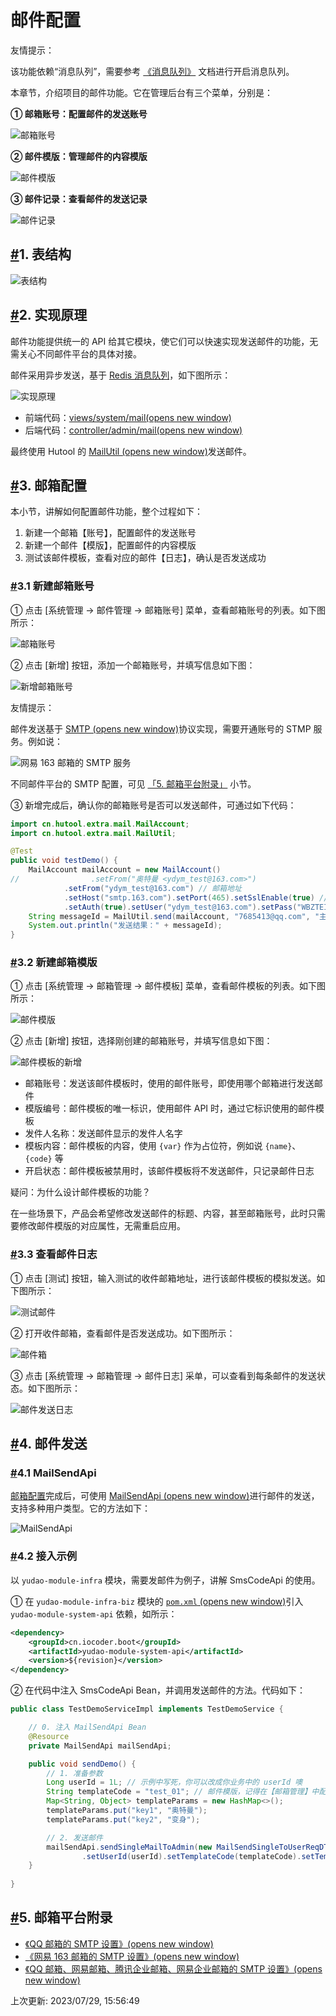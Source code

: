 # 邮件配置

友情提示：

该功能依赖“消息队列”，需要参考 [《消息队列》](https://doc.iocoder.cn/message-queue/) 文档进行开启消息队列。

本章节，介绍项目的邮件功能。它在管理后台有三个菜单，分别是：

**① 邮箱账号：配置邮件的发送账号**

![邮箱账号](https://doc.iocoder.cn/img/%E9%82%AE%E4%BB%B6%E9%85%8D%E7%BD%AE/%E6%BC%94%E7%A4%BA-%E9%82%AE%E7%AE%B1%E8%B4%A6%E5%8F%B7.png)

**② 邮件模版：管理邮件的内容模版**

![邮件模版](https://doc.iocoder.cn/img/%E9%82%AE%E4%BB%B6%E9%85%8D%E7%BD%AE/%E6%BC%94%E7%A4%BA-%E9%82%AE%E4%BB%B6%E6%A8%A1%E7%89%88.png)

**③ 邮件记录：查看邮件的发送记录**

![邮件记录](https://doc.iocoder.cn/img/%E9%82%AE%E4%BB%B6%E9%85%8D%E7%BD%AE/%E6%BC%94%E7%A4%BA-%E9%82%AE%E4%BB%B6%E8%AE%B0%E5%BD%95.png)

## [#](https://doc.iocoder.cn/mail/#_1-表结构)1. 表结构

![表结构](https://doc.iocoder.cn/img/%E9%82%AE%E4%BB%B6%E9%85%8D%E7%BD%AE/%E8%A1%A8%E7%BB%93%E6%9E%84.png)

## [#](https://doc.iocoder.cn/mail/#_2-实现原理)2. 实现原理

邮件功能提供统一的 API 给其它模块，使它们可以快速实现发送邮件的功能，无需关心不同邮件平台的具体对接。

邮件采用异步发送，基于 [Redis 消息队列](https://doc.iocoder.cn/message-queue)，如下图所示：

![实现原理](https://doc.iocoder.cn/img/%E9%82%AE%E4%BB%B6%E9%85%8D%E7%BD%AE/%E5%AE%9E%E7%8E%B0%E5%8E%9F%E7%90%86.png)

- 前端代码：[views/system/mail(opens new window)](https://github.com/YunaiV/ruoyi-vue-pro/blob/master/yudao-ui-admin/src/views/system/mail/)
- 后端代码：[controller/admin/mail(opens new window)](https://github.com/YunaiV/ruoyi-vue-pro/blob/master/yudao-module-system/yudao-module-system-biz/src/main/java/cn/iocoder/yudao/module/system/controller/admin/mail/)

最终使用 Hutool 的 [MailUtil (opens new window)](https://apidoc.gitee.com/dromara/hutool/cn/hutool/extra/mail/MailUtil.html)发送邮件。

## [#](https://doc.iocoder.cn/mail/#_3-邮箱配置)3. 邮箱配置

本小节，讲解如何配置邮件功能，整个过程如下：

1. 新建一个邮箱【账号】，配置邮件的发送账号
2. 新建一个邮件【模版】，配置邮件的内容模版
3. 测试该邮件模板，查看对应的邮件【日志】，确认是否发送成功

### [#](https://doc.iocoder.cn/mail/#_3-1-新建邮箱账号)3.1 新建邮箱账号

① 点击 [系统管理 -> 邮件管理 -> 邮箱账号] 菜单，查看邮箱账号的列表。如下图所示：

![邮箱账号](https://doc.iocoder.cn/img/%E9%82%AE%E4%BB%B6%E9%85%8D%E7%BD%AE/%E6%BC%94%E7%A4%BA-%E9%82%AE%E7%AE%B1%E8%B4%A6%E5%8F%B7.png)

② 点击 [新增] 按钮，添加一个邮箱账号，并填写信息如下图：

![新增邮箱账号](https://doc.iocoder.cn/img/%E9%82%AE%E4%BB%B6%E9%85%8D%E7%BD%AE/%E9%82%AE%E7%AE%B1%E9%85%8D%E7%BD%AE-%E6%96%B0%E5%BB%BA%E9%82%AE%E7%AE%B1%E8%B4%A6%E5%8F%B7.png)

友情提示：

邮件发送基于 [SMTP (opens new window)](https://baike.baidu.com/item/SMTP/175887)协议实现，需要开通账号的 STMP 服务。例如说：

![网易 163 邮箱的 SMTP 服务](https://doc.iocoder.cn/img/%E9%82%AE%E4%BB%B6%E9%85%8D%E7%BD%AE/%E9%82%AE%E7%AE%B1%E9%85%8D%E7%BD%AE-SMTP%E6%9C%8D%E5%8A%A1.png)

不同邮件平台的 SMTP 配置，可见 [「5. 邮箱平台附录」](https://doc.iocoder.cn/mail/#_5-邮箱平台附录) 小节。

③ 新增完成后，确认你的邮箱账号是否可以发送邮件，可通过如下代码：

```java
import cn.hutool.extra.mail.MailAccount;
import cn.hutool.extra.mail.MailUtil;

@Test
public void testDemo() {
    MailAccount mailAccount = new MailAccount()
//                .setFrom("奥特曼 <ydym_test@163.com>")
            .setFrom("ydym_test@163.com") // 邮箱地址
            .setHost("smtp.163.com").setPort(465).setSslEnable(true) // SMTP 服务器
            .setAuth(true).setUser("ydym_test@163.com").setPass("WBZTEINMIFVRYSOE"); // 登录账号密码
    String messageId = MailUtil.send(mailAccount, "7685413@qq.com", "主题", "内容", false);
    System.out.println("发送结果：" + messageId);
}
```

### [#](https://doc.iocoder.cn/mail/#_3-2-新建邮箱模版)3.2 新建邮箱模版

① 点击 [系统管理 -> 邮箱管理 -> 邮件模板] 菜单，查看邮件模板的列表。如下图所示：

![邮件模版](https://doc.iocoder.cn/img/%E9%82%AE%E4%BB%B6%E9%85%8D%E7%BD%AE/%E6%BC%94%E7%A4%BA-%E9%82%AE%E4%BB%B6%E6%A8%A1%E7%89%88.png)

② 点击 [新增] 按钮，选择刚创建的邮箱账号，并填写信息如下图：

![邮件模板的新增](https://doc.iocoder.cn/img/%E9%82%AE%E4%BB%B6%E9%85%8D%E7%BD%AE/%E9%82%AE%E7%AE%B1%E9%85%8D%E7%BD%AE-%E6%96%B0%E5%A2%9E%E9%82%AE%E4%BB%B6%E6%A8%A1%E7%89%88.png)

- 邮箱账号：发送该邮件模板时，使用的邮件账号，即使用哪个邮箱进行发送邮件
- 模版编号：邮件模板的唯一标识，使用邮件 API 时，通过它标识使用的邮件模板
- 发件人名称：发送邮件显示的发件人名字
- 模板内容：邮件模板的内容，使用 `{var}` 作为占位符，例如说 `{name}`、`{code}` 等
- 开启状态：邮件模板被禁用时，该邮件模板将不发送邮件，只记录邮件日志

疑问：为什么设计邮件模板的功能？

在一些场景下，产品会希望修改发送邮件的标题、内容，甚至邮箱账号，此时只需要修改邮件模版的对应属性，无需重启应用。

### [#](https://doc.iocoder.cn/mail/#_3-3-查看邮件日志)3.3 查看邮件日志

① 点击 [测试] 按钮，输入测试的收件邮箱地址，进行该邮件模板的模拟发送。如下图所示：

![测试邮件](https://doc.iocoder.cn/img/%E9%82%AE%E4%BB%B6%E9%85%8D%E7%BD%AE/%E9%82%AE%E7%AE%B1%E9%85%8D%E7%BD%AE-%E6%B5%8B%E8%AF%95%E9%82%AE%E4%BB%B6.png)

② 打开收件邮箱，查看邮件是否发送成功。如下图所示：

![邮件箱](https://doc.iocoder.cn/img/%E9%82%AE%E4%BB%B6%E9%85%8D%E7%BD%AE/%E9%82%AE%E7%AE%B1%E9%85%8D%E7%BD%AE-%E6%94%B6%E4%BB%B6%E7%AE%B1.png)

③ 点击 [系统管理 -> 邮箱管理 -> 邮件日志] 采单，可以查看到每条邮件的发送状态。如下图所示：

![邮件发送日志](https://doc.iocoder.cn/img/%E9%82%AE%E4%BB%B6%E9%85%8D%E7%BD%AE/%E9%82%AE%E7%AE%B1%E9%85%8D%E7%BD%AE-%E9%82%AE%E4%BB%B6%E5%8F%91%E9%80%81%E6%97%A5%E5%BF%97.png)

## [#](https://doc.iocoder.cn/mail/#_4-邮件发送)4. 邮件发送

### [#](https://doc.iocoder.cn/mail/#_4-1-mailsendapi)4.1 MailSendApi

[邮箱配置](https://doc.iocoder.cn/mail/#_3-邮箱配置)完成后，可使用 [MailSendApi (opens new window)](https://github.com/YunaiV/ruoyi-vue-pro/blob/master/yudao-module-system/yudao-module-system-api/src/main/java/cn/iocoder/yudao/module/system/api/mail/MailSendApi.java)进行邮件的发送，支持多种用户类型。它的方法如下：

![MailSendApi](https://doc.iocoder.cn/img/%E9%82%AE%E4%BB%B6%E9%85%8D%E7%BD%AE/%E9%82%AE%E4%BB%B6%E5%8F%91%E9%80%81-MailSendApi.png)

### [#](https://doc.iocoder.cn/mail/#_4-2-接入示例)4.2 接入示例

以 `yudao-module-infra` 模块，需要发邮件为例子，讲解 SmsCodeApi 的使用。

① 在 `yudao-module-infra-biz` 模块的 [`pom.xml` (opens new window)](https://github.com/YunaiV/ruoyi-vue-pro/blob/master/yudao-module-infra/yudao-module-infra-biz/pom.xml)引入 `yudao-module-system-api` 依赖，如所示：

```xml
<dependency>
    <groupId>cn.iocoder.boot</groupId>
    <artifactId>yudao-module-system-api</artifactId>
    <version>${revision}</version>
</dependency>
```

② 在代码中注入 SmsCodeApi Bean，并调用发送邮件的方法。代码如下：

```java
public class TestDemoServiceImpl implements TestDemoService {

    // 0. 注入 MailSendApi Bean
    @Resource
    private MailSendApi mailSendApi;

    public void sendDemo() {
        // 1. 准备参数
        Long userId = 1L; // 示例中写死，你可以改成你业务中的 userId 噢
        String templateCode = "test_01"; // 邮件模版，记得在【邮箱管理】中配置噢
        Map<String, Object> templateParams = new HashMap<>();
        templateParams.put("key1", "奥特曼");
        templateParams.put("key2", "变身");

        // 2. 发送邮件
        mailSendApi.sendSingleMailToAdmin(new MailSendSingleToUserReqDTO()
                .setUserId(userId).setTemplateCode(templateCode).setTemplateParams(templateParams));
    }
    
}
```

## [#](https://doc.iocoder.cn/mail/#_5-邮箱平台附录)5. 邮箱平台附录

- [《QQ 邮箱的 SMTP 设置》(opens new window)](http://t.zoukankan.com/kimsbo-p-10671851.html)
- [《网易 163 邮箱的 SMTP 设置》(opens new window)](https://blog.csdn.net/qq_39933045/article/details/126957074)
- [《QQ 邮箱、网易邮箱、腾讯企业邮箱、网易企业邮箱的 SMTP 设置》(opens new window)](https://zhuanlan.zhihu.com/p/551399559)

上次更新: 2023/07/29, 15:56:49